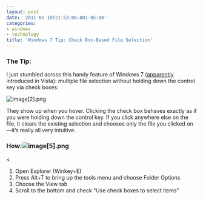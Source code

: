 ```yaml
---
layout: post
date: '2011-01-10T21:53:00.001-05:00'
categories:
- windows
- technology
title: 'Windows 7 Tip: Check Box-Based File Selection'
---
```


<h3>The Tip:</h3>

I just stumbled across this handy feature of Windows 7 ([apparently](http://mintywhite.com/vista/vcustomization/select-multiple-files-with-checkboxes-in-vista-explorer/") introduced in Vista): multiple file selection without holding down the control key via check boxes:

![image[2].png](/assets/2011/image[2].png)

They show up when you hover. Clicking the check box behaves exactly as if you were holding down the control key. If you click anywhere else on the file, it clears the existing selection and chooses only the file you clicked on—it’s really all very intuitive.  <h3>How:![image[5].png](/assets/2011/image[5].png)</h3>  <

1. Open Explorer (Winkey+E)
2. Press Alt+T to bring up the tools menu and choose Folder Options
3. Choose the View tab
4. Scroll to the bottom and check “Use check boxes to select items”